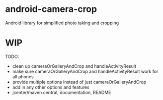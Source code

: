 # android-camera-crop
Android library for simplified photo taking and cropping

# WIP

TODO:
- clean up cameraOrGalleryAndCrop and handleActivityResult
- make sure cameraOrGalleryAndCrop and handleActivityResult work for all phones
- provide multiple options instead of just cameraOrGalleryAndCrop
- add in any other options and features
- jcenter/maven central, documentation, README
